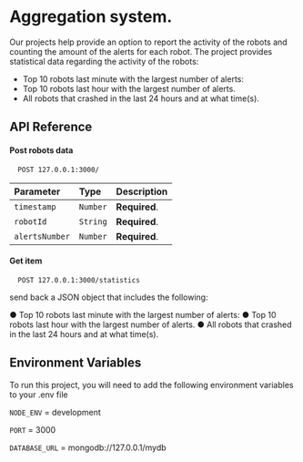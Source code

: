 
# Aggregation system.

Our projects help provide an option to report the activity
of the robots and counting the amount of the alerts for each robot.
The project provides statistical data regarding the activity of the robots: 
* Top 10 robots last minute with the largest number of alerts:
* Top 10 robots last hour with the largest number of alerts.
* All robots that crashed in the last 24 hours and at what time(s).

## API Reference

#### Post robots data

```http
  POST 127.0.0.1:3000/
```

| Parameter      | Type     | Description   |
| :------------- | :------- | :------------ |
| `timestamp`    | `Number` | **Required**. |
| `robotId`      | `String` | **Required**. |
| `alertsNumber` | `Number` | **Required**. |

#### Get item

```http
  POST 127.0.0.1:3000/statistics
```
send back a JSON object that includes the following:

● Top 10 robots last minute with the largest number of alerts:
● Top 10 robots last hour with the largest number of alerts.
● All robots that crashed in the last 24 hours and at what time(s).


## Environment Variables

To run this project, you will need to add the following environment variables to your .env file

`NODE_ENV` = development

`PORT` = 3000

`DATABASE_URL` = mongodb://127.0.0.1/mydb

